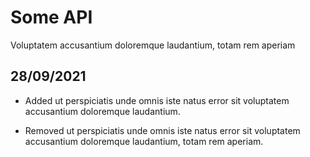 # Some API

Voluptatem accusantium doloremque laudantium, totam rem aperiam

## 28/09/2021

- Added ut perspiciatis unde omnis iste natus error sit voluptatem accusantium doloremque laudantium.

- Removed ut perspiciatis unde omnis iste natus error sit voluptatem accusantium doloremque laudantium, totam rem aperiam.
